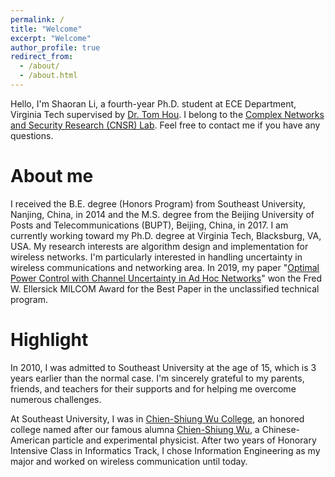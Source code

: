 ```yaml
---
permalink: /
title: "Welcome"
excerpt: "Welcome"
author_profile: true
redirect_from: 
  - /about/
  - /about.html
---
```


Hello, I'm Shaoran Li, a fourth-year Ph.D. student at ECE Department, Virginia Tech supervised by [Dr. Tom Hou](https://www.cnsr.ictas.vt.edu/THou.html). I belong to the [Complex Networks and Security Research (CNSR) Lab](https://www.cnsr.ictas.vt.edu/index.html). Feel free to contact me if you have any questions.

About me
======
I received the B.E. degree (Honors Program) from Southeast University, Nanjing, China, in 2014 and the M.S. degree from the Beijing University of Posts and  Telecommunications (BUPT), Beijing, China, in 2017. I am currently working toward my Ph.D. degree at Virginia Tech, Blacksburg, VA, USA. My research interests are algorithm design and implementation for wireless networks. I'm particularly interested in handling uncertainty in wireless communications and networking area. In 2019, my paper "[Optimal Power Control with Channel Uncertainty in Ad Hoc Networks](https://ieeexplore.ieee.org/abstract/document/9020876)" won the Fred W. Ellersick MILCOM Award for the Best Paper in the unclassified technical program.

Highlight
======
In 2010, I was admitted to Southeast University at the age of 15, which is 3 years earlier than the normal case. I'm sincerely grateful to my parents, friends, and teachers for their supports and for helping me overcome numerous challenges. 

At Southeast University, I was in [Chien-Shiung Wu College](https://wjx.seu.edu.cn/wjxen/), an honored college named after our famous alumna [Chien-Shiung Wu](https://en.wikipedia.org/wiki/Chien-Shiung_Wu), a Chinese-American particle and experimental physicist. After two years of Honorary Intensive Class in Informatics Track, I chose Information Engineering as my major and worked on wireless communication until today.
